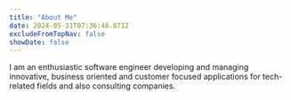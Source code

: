 ```yaml
---
title: "About Me"
date: 2024-05-31T07:36:48.871Z
excludeFromTopNav: false
showDate: false
---
```


I am an enthusiastic software engineer developing and managing innovative,
business oriented and customer focused applications for tech-related fields and also
consulting companies.